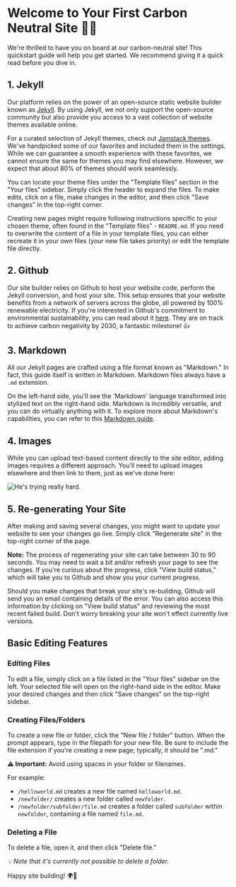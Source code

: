# Welcome to Your First Carbon Neutral Site 🎉🌲

We're thrilled to have you on board at our carbon-neutral site! This quickstart guide will help you get started. We recommend giving it a quick read before you dive in.

## 1. Jekyll
Our platform relies on the power of an open-source static website builder known as [Jekyll](https://jekyllrb.com/). By using Jekyll, we not only support the open-source community but also provide you access to a vast collection of website themes available online.

For a curated selection of Jekyll themes, check out [Jamstack themes](https://jamstackthemes.dev/ssg/jekyll/). We've handpicked some of our favorites and included them in the settings. While we can guarantee a smooth experience with these favorites, we cannot ensure the same for themes you may find elsewhere. However, we expect that about 80% of themes should work seamlessly.

You can locate your theme files under the "Template files" section in the "Your files" sidebar. Simply click the header to expand the files. To make edits, click on a file, make changes in the editor, and then click "Save changes" in the top-right corner.

Creating new pages might require following instructions specific to your chosen theme, often found in the "Template files" - `README.md`. If you need to overwrite the content of a file in your template files, you can either recreate it in your own files (your new file takes priority) or edit the template file directly.

## 2. Github
Our site builder relies on Github to host your website code, perform the Jekyll conversion, and host your site. This setup ensures that your website benefits from a network of servers across the globe, all powered by 100% renewable electricity. If you're interested in Github's commitment to environmental sustainability, you can read about it [here](https://github.blog/2021-04-22-environmental-sustainability-github/#:~:text=Carbon%20neutral%20since%202019%3A%20GitHub,clean%20renewable%20energy%20by%202025.). They are on track to achieve carbon negativity by 2030, a fantastic milestone! 👍

## 3. Markdown
All our Jekyll pages are crafted using a file format known as "Markdown." In fact, this guide itself is written in Markdown. Markdown files always have a `.md` extension.

On the left-hand side, you'll see the 'Markdown' language transformed into stylized text on the right-hand side. Markdown is incredibly versatile, and you can do virtually anything with it. To explore more about Markdown's capabilities, you can refer to this [Markdown guide](https://www.markdownguide.org/basic-syntax/).

## 4. Images
While you can upload text-based content directly to the site editor, adding images requires a different approach. You'll need to upload images elsewhere and then link to them, just as we've done here:

![He's trying really hard.](https://fastfamiliar.b-cdn.net/sitebuilder/dog.jpg)

## 5. Re-generating Your Site
After making and saving several changes, you might want to update your website to see your changes go live. Simply click "Regenerate site" in the top-right corner of the page.

__Note:__ The process of regenerating your site can take between 30 to 90 seconds. You may need to wait a bit and/or refresh your page to see the changes. If you're curious about the progress, click "View build status," which will take you to Github and show you your current progress.

Should you make changes that break your site's re-building, Github will send you an email containing details of the error. You can also access this information by clicking on "View build status" and reviewing the most recent failed build. Don't worry breaking your site won't effect currently live versions.

## Basic Editing Features
### Editing Files
To edit a file, simply click on a file listed in the "Your files" sidebar on the left. Your selected file will open on the right-hand side in the editor. Make your desired changes and then click "Save changes" on the top-right sidebar.

### Creating Files/Folders
To create a new file or folder, click the "New file / folder" button. When the prompt appears, type in the filepath for your new file. Be sure to include the file extension if you're creating a new page; typically, it should be ".md."

__⚠️ Important:__ Avoid using spaces in your folder or filenames.

For example:
- `/helloworld.md` creates a new file named `helloworld.md`.
- `/newfolder/` creates a new folder called `newfolder`.
- `/newfolder/subfolder/file.md` creates a folder called `subfolder` within `newfolder`, containing a file named `file.md`.

### Deleting a File
To delete a file, open it, and then click "Delete file."

_💡 Note that it's currently not possible to delete a folder._

Happy site building! 🌍🌱